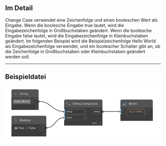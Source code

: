 ## Im Detail
Change Case verwendet eine Zeichenfolge und einen booleschen Wert als Eingabe. Wenn die boolesche Eingabe true lautet, wird die Eingabezeichenfolge in Großbuchstaben geändert. Wenn die boolesche Eingabe false lautet, wird die Eingabezeichenfolge in Kleinbuchstaben geändert. Im folgenden Beispiel wird die Beispielzeichenfolge Hello World als Eingabezeichenfolge verwendet, und ein boolescher Schalter gibt an, ob die Zeichenfolge in Großbuchstaben oder Kleinbuchstaben geändert werden soll.
___
## Beispieldatei

![ChangeCase](./DSCore.String.ChangeCase_img.jpg)

